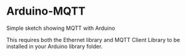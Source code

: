 # Arduino-MQTT
Simple sketch showing MQTT with Arduino

This requires both the Ethernet library and MQTT Client Library to be installed in your Arduino library folder.
